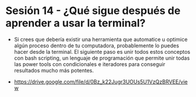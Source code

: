 # Sesión 14 - ¿Qué sigue después de aprender a usar la terminal?

* Si crees que debería existir una herramienta que automatice u optimice algún proceso dentro de tu computadora, probablemente lo puedes hacer desde la terminal. El siguiente paso es unir todos estos conceptos con bash scripting, un lenguaje de programación que permite unir todas las power tools con condicionales e iteradores para conseguir resultados mucho más potentes.

* https://drive.google.com/file/d/0Bz_k22Jugr3UOUs5U1VzQzBRVEE/view